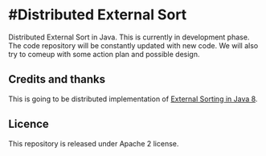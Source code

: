 #Distributed External Sort
=======================

Distributed External Sort in Java. This is currently in development phase. The code repository will be constantly updated with new code.
We will also try to comeup with some action plan and possible design.

## Credits and thanks
This is going to be distributed implementation of [External Sorting in Java 8](https://github.com/lemire/externalsortinginjava8).

## Licence 
This repository is released under Apache 2 license.
